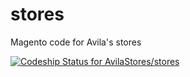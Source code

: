 # stores
Magento code for Avila's stores

[ ![Codeship Status for AvilaStores/stores](https://codeship.com/projects/9ef2fec0-001b-0133-5554-5efeb0bc2c85/status?branch=master)](https://codeship.com/projects/88263)
